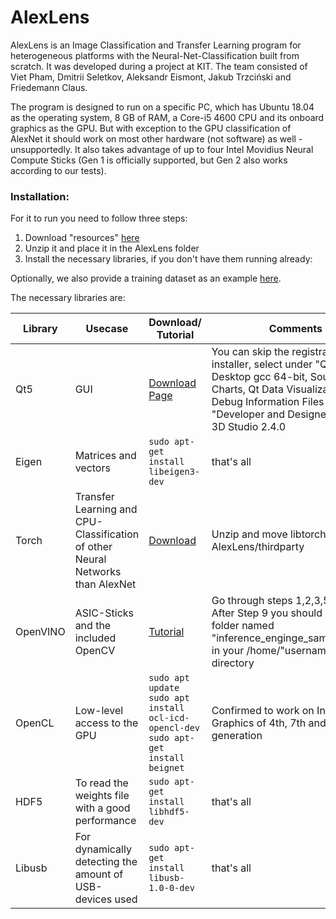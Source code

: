 ﻿# AlexLens

AlexLens is an Image Classification and Transfer Learning program for heterogeneous platforms with the Neural-Net-Classification built from scratch. It was developed during a project at KIT.
The team consisted of Viet Pham, Dmitrii Seletkov, Aleksandr Eismont, Jakub Trzciński and Friedemann Claus.


The program is designed to run on a specific PC, which has Ubuntu 18.04 as the operating system, 8 GB of RAM, a Core-i5 4600 CPU and its onboard graphics as the GPU.
But with exception to the GPU classification of AlexNet it should work on most other hardware (not software) as well - unsupportedly. It also takes advantage of up to four Intel Movidius Neural Compute Sticks (Gen 1 is officially supported, but Gen 2 also works according to our tests).


### Installation:

For it to run you need to follow three steps:

 1. Download "resources" [here](https://cloud.viet-pham.de/s/eKRM5JyxBpAAjEn?path=%2F)
 2. Unzip it and place it in the AlexLens folder
 3. Install the necessary libraries, if you don't have them running already:
 
 Optionally, we also provide a training dataset as an example [here](https://cloud.viet-pham.de/s/eKRM5JyxBpAAjEn?path=%2F).
 
 
 The necessary libraries are:
 
 | Library | Usecase | Download/ Tutorial | Comments |
 | --- | --- | --- | --- |
 | Qt5 | GUI | [Download Page](https://www.qt.io/download-qt-installer?hsCtaTracking=9f6a2170-a938-42df-a8e2-a9f0b1d6cdce%7C6cb0de4f-9bb5-4778-ab02-bfb62735f3e5)  | You can skip the registration. In the installer, select under "Qt 5.13.0": Desktop gcc 64-bit, Sources, Qt Charts, Qt Data Visualization, Qt Debug Information Files and under "Developer and Designer Tools": Qt 3D Studio 2.4.0 
 | Eigen | Matrices and vectors | `sudo apt-get install libeigen3-dev` | that's all
 | Torch | Transfer Learning and CPU-Classification of other Neural Networks than AlexNet | [Download](https://download.pytorch.org/libtorch/cpu/libtorch-cxx11-abi-shared-with-deps-1.2.0.zip) | Unzip and move libtorch folder to AlexLens/thirdparty |
 | OpenVINO | ASIC-Sticks and the included OpenCV | [Tutorial](https://docs.openvinotoolkit.org/latest/_docs_install_guides_installing_openvino_linux.html#Hello-World-Face-Detection-Tutorial) | Go through steps 1,2,3,5,7 and 9. After Step 9 you should have a folder named "inference_enginge_samples_build" in your /home/"username" directory |
 | OpenCL | Low-level access to the GPU | `sudo apt update` `sudo apt install ocl-icd-opencl-dev` `sudo apt-get install beignet` | Confirmed to work on Intel HD Graphics of 4th, 7th and 8th generation |
 | HDF5 | To read the weights file with a good performance | `sudo apt-get install libhdf5-dev` | that's all
 | Libusb | For dynamically detecting the amount of USB-devices used | `sudo apt-get install libusb-1.0-0-dev` | that's all
